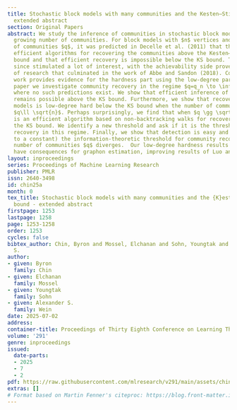 ```yaml
---
title: Stochastic block models with many communities and the Kesten–Stigum bound -
  extended abstract
section: Original Papers
abstract: We study the inference of communities in stochastic block models with a
  growing number of communities. For block models with $n$ vertices and a fixed number
  of communities $q$, it was predicted in Decelle et al. (2011) that there are computationally
  efficient algorithms for recovering the communities above the Kesten–Stigum (KS)
  bound and that efficient recovery is impossible below the KS bound. This conjecture  has
  since stimulated a lot of interest, with the achievability side proven in a line
  of research that culminated in the work of Abbe and Sandon (2018). Conversely,  recent
  work provides evidence for the hardness part using the low-degree paradigm. In this
  paper we investigate community recovery in the regime $q=q_n \to \infty$ as $n\to\infty$
  where no such predictions exist. We show that efficient inference of communities
  remains possible above the KS bound. Furthermore, we show that recovery of block
  models is low-degree hard below the KS bound when the number of communities satisfies
  $q\ll \sqrt{n}$. Perhaps surprisingly, we find that when $q \gg \sqrt{n}$, there
  is an efficient algorithm based on non-backtracking walks for recovery even below
  the KS bound. We identify a new threshold and ask if it is the threshold for efficient
  recovery in this regime. Finally, we show that detection is easy and identify (up
  to a constant) the information-theoretic threshold for community recovery as the
  number of communities $q$ diverges.  Our low-degree hardness results also naturally
  have consequences for graphon estimation, improving results of Luo and Gao (2024).
layout: inproceedings
series: Proceedings of Machine Learning Research
publisher: PMLR
issn: 2640-3498
id: chin25a
month: 0
tex_title: Stochastic block models with many communities and the {K}esten–{S}tigum
  bound - extended abstract
firstpage: 1253
lastpage: 1258
page: 1253-1258
order: 1253
cycles: false
bibtex_author: Chin, Byron and Mossel, Elchanan and Sohn, Youngtak and Wein, Alexander
  S.
author:
- given: Byron
  family: Chin
- given: Elchanan
  family: Mossel
- given: Youngtak
  family: Sohn
- given: Alexander S.
  family: Wein
date: 2025-07-02
address:
container-title: Proceedings of Thirty Eighth Conference on Learning Theory
volume: '291'
genre: inproceedings
issued:
  date-parts:
  - 2025
  - 7
  - 2
pdf: https://raw.githubusercontent.com/mlresearch/v291/main/assets/chin25a/chin25a.pdf
extras: []
# Format based on Martin Fenner's citeproc: https://blog.front-matter.io/posts/citeproc-yaml-for-bibliographies/
---
```

